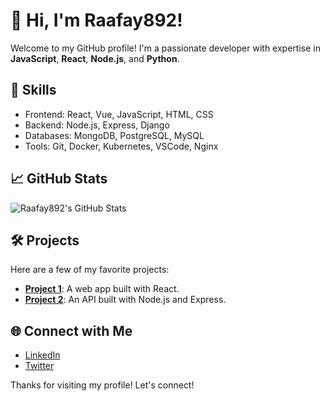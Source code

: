 # 👋 Hi, I'm Raafay892!

Welcome to my GitHub profile! I'm a passionate developer with expertise in **JavaScript**, **React**, **Node.js**, and **Python**.

## 🚀 Skills
- Frontend: React, Vue, JavaScript, HTML, CSS
- Backend: Node.js, Express, Django
- Databases: MongoDB, PostgreSQL, MySQL
- Tools: Git, Docker, Kubernetes, VSCode, Nginx

## 📈 GitHub Stats
![Raafay892's GitHub Stats](https://github-readme-stats.vercel.app/api?username=Raafay892&show_icons=true&hide_title=true&hide=prs&count_private=true&theme=radical)

## 🛠️ Projects
Here are a few of my favorite projects:
- **[Project 1](https://github.com/Raafay892/project1)**: A web app built with React.
- **[Project 2](https://github.com/Raafay892/project2)**: An API built with Node.js and Express.

## 🌐 Connect with Me
- [LinkedIn](https://www.linkedin.com/in/muhammad-raafay)
- [Twitter](https://twitter.com/m_raafay_sh)

Thanks for visiting my profile! Let's connect!
